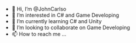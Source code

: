 - 👋 Hi, I’m @JohnCarlso
- 👀 I’m interested in C# and Game Developing
- 🌱 I’m currently learning C# and Unity
- 💞️ I’m looking to collaborate on Game Developing
- 📫 How to reach me ...

<!---
JohnCarlso/JohnCarlso is a ✨ special ✨ repository because its `README.md` (this file) appears on your GitHub profile.
You can click the Preview link to take a look at your changes.
--->
